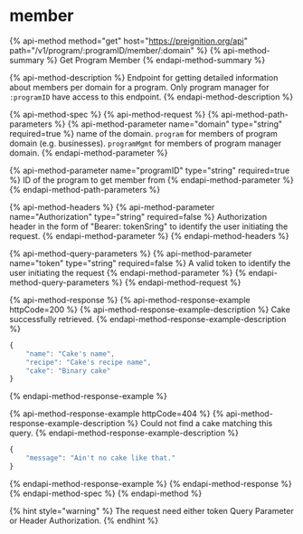 # member

{% api-method method="get" host="https://preignition.org/api" path="/v1/program/:programID/member/:domain" %}
{% api-method-summary %}
Get Program Member
{% endapi-method-summary %}

{% api-method-description %}
Endpoint for getting detailed information about members per domain for a program. Only program manager for `:programID` have access to this endpoint.
{% endapi-method-description %}

{% api-method-spec %}
{% api-method-request %}
{% api-method-path-parameters %}
{% api-method-parameter name="domain" type="string" required=true %}
name of the domain. `program` for members of program domain \(e.g. businesses\). `programMgmt` for members of program manager domain.
{% endapi-method-parameter %}

{% api-method-parameter name="programID" type="string" required=true %}
ID of the program to get member from 
{% endapi-method-parameter %}
{% endapi-method-path-parameters %}

{% api-method-headers %}
{% api-method-parameter name="Authorization" type="string" required=false %}
Authorization header in the form of "Bearer: tokenSring"  to identify the user initiating the request.
{% endapi-method-parameter %}
{% endapi-method-headers %}

{% api-method-query-parameters %}
{% api-method-parameter name="token" type="string" required=false %}
A valid token to identify the user initiating the request
{% endapi-method-parameter %}
{% endapi-method-query-parameters %}
{% endapi-method-request %}

{% api-method-response %}
{% api-method-response-example httpCode=200 %}
{% api-method-response-example-description %}
Cake successfully retrieved.
{% endapi-method-response-example-description %}

```javascript
{
    "name": "Cake's name",
    "recipe": "Cake's recipe name",
    "cake": "Binary cake"
}
```
{% endapi-method-response-example %}

{% api-method-response-example httpCode=404 %}
{% api-method-response-example-description %}
Could not find a cake matching this query.
{% endapi-method-response-example-description %}

```javascript
{
    "message": "Ain't no cake like that."
}
```
{% endapi-method-response-example %}
{% endapi-method-response %}
{% endapi-method-spec %}
{% endapi-method %}

{% hint style="warning" %}
The request need either token Query Parameter or Header Authorization.
{% endhint %}



